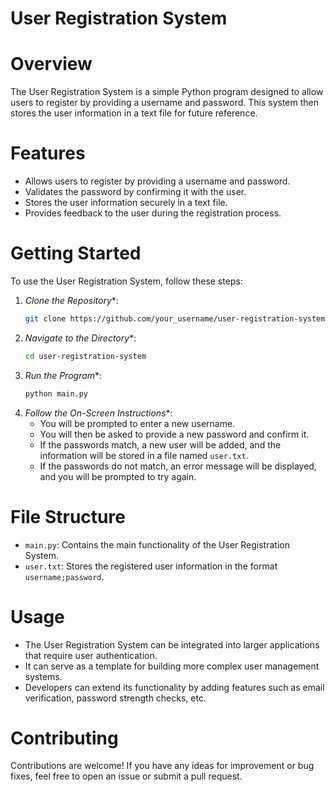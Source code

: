 # User Registration System

# Overview
The User Registration System is a simple Python program designed to allow users to register by providing a username and password. This system then stores the user information in a text file for future reference.

# Features
- Allows users to register by providing a username and password.
- Validates the password by confirming it with the user.
- Stores the user information securely in a text file.
- Provides feedback to the user during the registration process.

# Getting Started
To use the User Registration System, follow these steps:

1. *Clone the Repository**: 
   ```bash
   git clone https://github.com/your_username/user-registration-system.git
   ```
2. *Navigate to the Directory**:
   ```bash
   cd user-registration-system
   ```
3. *Run the Program**:
   ```bash
   python main.py
   ```
4. *Follow the On-Screen Instructions**:
   - You will be prompted to enter a new username.
   - You will then be asked to provide a new password and confirm it.
   - If the passwords match, a new user will be added, and the information will be stored in a file named `user.txt`.
   - If the passwords do not match, an error message will be displayed, and you will be prompted to try again.

# File Structure
- `main.py`: Contains the main functionality of the User Registration System.
- `user.txt`: Stores the registered user information in the format `username;password`.

# Usage
- The User Registration System can be integrated into larger applications that require user authentication.
- It can serve as a template for building more complex user management systems.
- Developers can extend its functionality by adding features such as email verification, password strength checks, etc.

# Contributing
Contributions are welcome! If you have any ideas for improvement or bug fixes, feel free to open an issue or submit a pull request.
